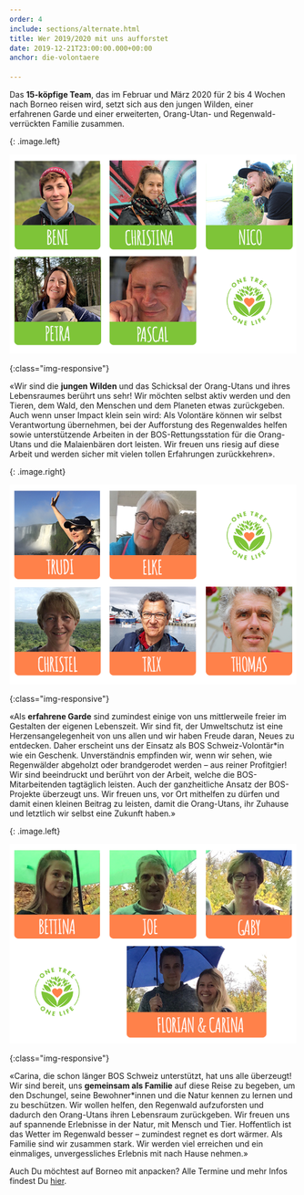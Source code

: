```yaml
---
order: 4
include: sections/alternate.html
title: Wer 2019/2020 mit uns aufforstet
date: 2019-12-21T23:00:00.000+00:00
anchor: die-volontaere

---
```

Das **15-köpfige Team**, das im Februar und März 2020 für 2 bis 4 Wochen nach Borneo reisen wird, setzt sich aus den jungen Wilden, einer erfahrenen Garde und einer erweiterten, Orang-Utan- und Regenwald-verrückten Familie zusammen.

{: .image.left}

![](/gallery/full/2019/12/22/otol-junge-wilde.png)

{:class="img-responsive"}

«Wir sind die **jungen Wilden** und das Schicksal der Orang-Utans und ihres Lebensraumes berührt uns sehr! Wir möchten selbst aktiv werden und den Tieren, dem Wald, den Menschen und dem Planeten etwas zurückgeben. Auch wenn unser Impact klein sein wird: Als Volontäre können wir selbst Verantwortung übernehmen, bei der Aufforstung des Regenwaldes helfen sowie unterstützende Arbeiten in der BOS-Rettungsstation für die Orang-Utans und die Malaienbären dort leisten. Wir freuen uns riesig auf diese Arbeit und werden sicher mit vielen tollen Erfahrungen zurückkehren».

{: .image.right}

![](/gallery/full/2019/12/22/otol-reife-garde.png)

{:class="img-responsive"}

«Als **erfahrene Garde** sind zumindest einige von uns mittlerweile freier im Gestalten der eigenen Lebenszeit. Wir sind fit, der Umweltschutz ist eine Herzensangelegenheit von uns allen und wir haben Freude daran, Neues zu entdecken. Daher erscheint uns der Einsatz als BOS Schweiz-Volontär*in wie ein Geschenk. Unverständnis empfinden wir, wenn wir sehen, wie Regenwälder abgeholzt oder brandgerodet werden – aus reiner Profitgier! Wir sind beeindruckt und berührt von der Arbeit, welche die BOS-Mitarbeitenden tagtäglich leisten. Auch der ganzheitliche Ansatz der BOS-Projekte überzeugt uns. Wir freuen uns, vor Ort mithelfen zu dürfen und damit einen kleinen Beitrag zu leisten, damit die Orang-Utans, ihr Zuhause und letztlich wir selbst eine Zukunft haben.»

{: .image.left}

![](/gallery/full/2019/12/22/otol-family.png)

{:class="img-responsive"}

«Carina, die schon länger BOS Schweiz unterstützt, hat uns alle überzeugt! Wir sind bereit, uns **gemeinsam als Familie** auf diese Reise zu begeben, um den Dschungel, seine Bewohner*innen und die Natur kennen zu lernen und zu beschützen. Wir wollen helfen, den Regenwald aufzuforsten und dadurch den Orang-Utans ihren Lebensraum zurückgeben. Wir freuen uns auf spannende Erlebnisse in der Natur, mit Mensch und Tier. Hoffentlich ist das Wetter im Regenwald besser – zumindest regnet es dort wärmer. Als Familie sind wir zusammen stark. Wir werden viel erreichen und ein einmaliges, unvergessliches Erlebnis mit nach Hause nehmen.»

Auch Du möchtest auf Borneo mit anpacken? Alle Termine und mehr Infos findest Du [hier](https://www.bos-schweiz.ch/de/helfen/unterstuetzung/volontariat-bei-bos.htm). 